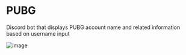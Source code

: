 # PUBG
Discord bot that displays PUBG account name and related information based on username input

![image](https://github.com/hannanshah2004/PUBG/assets/141286404/88eddb05-3ee2-4639-a076-4c9f5b3870f4)
